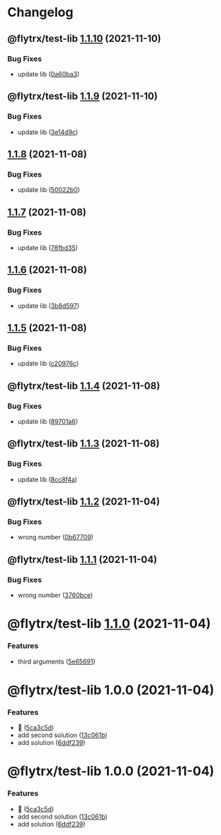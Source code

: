 # Changelog

## @flytrx/test-lib [1.1.10](https://github.com/kettil/monorepo-test/compare/@flytrx/test-lib@1.1.9...@flytrx/test-lib@1.1.10) (2021-11-10)


### Bug Fixes

* update lib ([0a60ba3](https://github.com/kettil/monorepo-test/commit/0a60ba351a6f44534cfb77c37382040e5427b536))

## @flytrx/test-lib [1.1.9](https://github.com/kettil/monorepo-test/compare/@flytrx/test-lib@1.1.8...@flytrx/test-lib@1.1.9) (2021-11-10)


### Bug Fixes

* update lib ([3e14d9c](https://github.com/kettil/monorepo-test/commit/3e14d9c784c229380a6553e65687bfb59cee16ce))

## [1.1.8](https://github.com/kettil/monorepo-test/compare/@flytrx/test-lib@1.1.7...@flytrx/test-lib@1.1.8) (2021-11-08)


### Bug Fixes

* update lib ([50022b0](https://github.com/kettil/monorepo-test/commit/50022b0dd7f6d18fb90bdcca450a18aefac286d7))

## [1.1.7](https://github.com/kettil/monorepo-test/compare/@flytrx/test-lib@1.1.6...@flytrx/test-lib@1.1.7) (2021-11-08)


### Bug Fixes

* update lib ([78fbd35](https://github.com/kettil/monorepo-test/commit/78fbd35ea3e84fa3c7ee4874afd5be0310109349))

## [1.1.6](https://github.com/kettil/monorepo-test/compare/@flytrx/test-lib@1.1.5...@flytrx/test-lib@1.1.6) (2021-11-08)


### Bug Fixes

* update lib ([3b8d597](https://github.com/kettil/monorepo-test/commit/3b8d597339c00062b8e24607aa4fc52fb6100174))

## [1.1.5](https://github.com/kettil/monorepo-test/compare/@flytrx/test-lib@1.1.4...@flytrx/test-lib@1.1.5) (2021-11-08)


### Bug Fixes

* update lib ([c20976c](https://github.com/kettil/monorepo-test/commit/c20976cbfb971d0522cd71dccd909cecebf15a54))

## @flytrx/test-lib [1.1.4](https://github.com/kettil/monorepo-test/compare/@flytrx/test-lib@1.1.3...@flytrx/test-lib@1.1.4) (2021-11-08)


### Bug Fixes

* update lib ([89701a6](https://github.com/kettil/monorepo-test/commit/89701a6baaf7056142c15fb465a76f432957fdad))

## @flytrx/test-lib [1.1.3](https://github.com/kettil/monorepo-test/compare/@flytrx/test-lib@1.1.2...@flytrx/test-lib@1.1.3) (2021-11-08)


### Bug Fixes

* update lib ([8cc8f4a](https://github.com/kettil/monorepo-test/commit/8cc8f4afe13101cf5db535e925197d1cd308d9a3))

## @flytrx/test-lib [1.1.2](https://github.com/kettil/monorepo-test/compare/@flytrx/test-lib@1.1.1...@flytrx/test-lib@1.1.2) (2021-11-04)


### Bug Fixes

* wrong number ([0b67709](https://github.com/kettil/monorepo-test/commit/0b67709aa5fb2f7b37eaab599612081d80700dc6))

## @flytrx/test-lib [1.1.1](https://github.com/kettil/monorepo-test/compare/@flytrx/test-lib@1.1.0...@flytrx/test-lib@1.1.1) (2021-11-04)


### Bug Fixes

* wrong number ([3760bce](https://github.com/kettil/monorepo-test/commit/3760bcea2a2bd538822c386418541ec38d9daa2a))

# @flytrx/test-lib [1.1.0](https://github.com/kettil/monorepo-test/compare/@flytrx/test-lib@1.0.0...@flytrx/test-lib@1.1.0) (2021-11-04)


### Features

* third arguments ([5e65691](https://github.com/kettil/monorepo-test/commit/5e656913236c1927cfa8f3abad194cb6caf1e577))

# @flytrx/test-lib 1.0.0 (2021-11-04)


### Features

* 🐣 ([5ca3c5d](https://github.com/kettil/monorepo-test/commit/5ca3c5d5db1825a154b4e0f4b5c280e256a9b4d1))
* add second solution ([13c061b](https://github.com/kettil/monorepo-test/commit/13c061b1957e8b7e8d6e48edc7abc9a8d46fe1df))
* add solution ([6ddf239](https://github.com/kettil/monorepo-test/commit/6ddf23985a1cc9f50b4ba676911e400ccae1e6ec))

# @flytrx/test-lib 1.0.0 (2021-11-04)


### Features

* 🐣 ([5ca3c5d](https://github.com/kettil/monorepo-test/commit/5ca3c5d5db1825a154b4e0f4b5c280e256a9b4d1))
* add second solution ([13c061b](https://github.com/kettil/monorepo-test/commit/13c061b1957e8b7e8d6e48edc7abc9a8d46fe1df))
* add solution ([6ddf239](https://github.com/kettil/monorepo-test/commit/6ddf23985a1cc9f50b4ba676911e400ccae1e6ec))

